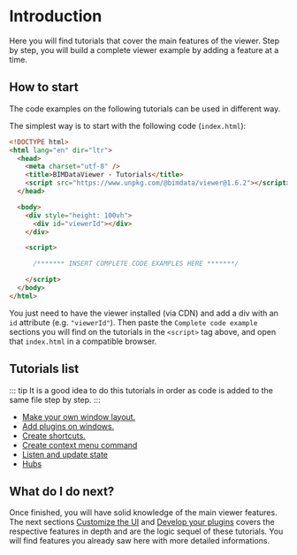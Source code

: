# Introduction

Here you will find tutorials that cover the main features of the viewer.
Step by step, you will build a complete viewer example by adding a feature at a time.

## How to start

The code examples on the following tutorials can be used in different way.

The simplest way is to start with the following code (`index.html`):

```html
<!DOCTYPE html>
<html lang="en" dir="ltr">
  <head>
    <meta charset="utf-8" />
    <title>BIMDataViewer - Tutorials</title>
    <script src="https://www.unpkg.com/@bimdata/viewer@1.6.2"></script>
  </head>

  <body>
    <div style="height: 100vh">
      <div id="viewerId"></div>
    </div>

    <script>

      /******* INSERT COMPLETE CODE EXAMPLES HERE *******/

    </script>
  </body>
</html>
```

You just need to have the viewer installed (via CDN) and add a div with an `id` attribute (e.g. `"viewerId"`).
Then paste the `Complete code example` sections you will find on the tutorials in the `<script>` tag above,
and open that `index.html` in a compatible browser.

## Tutorials list

::: tip
It is a good idea to do this tutorials in order as code is added to the same file step by step.
:::

- [Make your own window layout.](/viewer/tutorials/make_your_own_window_layout.html)
- [Add plugins on windows.](/viewer/tutorials/add_plugins_on_windows.html)
- [Create shortcuts.](/viewer/tutorials/shortcuts.html)
- [Create context menu command](/viewer/tutorials/context_menu.html)
- [Listen and update state](/viewer/tutorials/state.html)
- [Hubs](/viewer/tutorials/hubs.html)

## What do I do next?

Once finished, you will have solid knowledge of the main viewer features. The next sections [Customize the UI](/viewer/customize_the_ui.html) and [Develop your plugins](/viewer/plugins/overview.html) covers the respective features in depth and are the logic sequel of these tutorials. You will find features you already saw here with more detailed informations.
